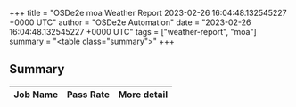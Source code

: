 +++
title = "OSDe2e moa Weather Report 2023-02-26 16:04:48.132545227 +0000 UTC"
author = "OSDe2e Automation"
date = "2023-02-26 16:04:48.132545227 +0000 UTC"
tags = ["weather-report", "moa"]
summary = "<table class=\"summary\"></table>"
+++
## Summary

| Job Name | Pass Rate | More detail |
|----------|-----------|-------------|




